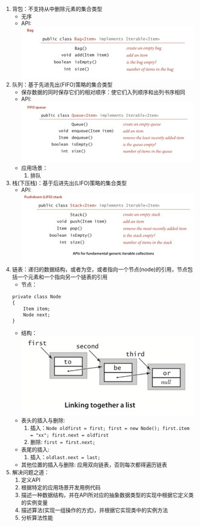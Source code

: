 1. 背包：不支持从中删除元素的集合类型
    - 无序
    - API:
        ![xx](https://github.com/erenming/LearnAlgs4/raw/master/notes/images/WX20190305-223458@2x.png)
2. 队列：基于先进先出(FIFO)策略的集合类型
    - 保存数据的同时保存它们的相对顺序：使它们入列顺序和出列书序相同
    - API:
        ![xx](https://github.com/erenming/LearnAlgs4/raw/master/notes/images/WX20190305-224038@2x.png)
    - 应用场景：
        1. 排队
3. 栈(下压栈)：基于后进先出(LIFO)策略的集合类型
    - API:
        ![xx](https://github.com/erenming/LearnAlgs4/raw/master/notes/images/WX20190305-224509@2x.png)
4. 链表：递归的数据结构，或者为空，或者指向一个节点(node)的引用，节点包括一个元素和一个指向另一个链表的引用
    - 节点：
    ```
    private class Node
    {
        Item item;
        Node next;
    }
    ```
    - 结构：
        ![xx](https://github.com/erenming/LearnAlgs4/raw/master/notes/images/WX20190305-225602@2x.png)
    - 表头的插入与删除:
        1. 插入：`Node oldfirst = first; first = new Node(); first.item = "xx"; first.next = oldfirst`
        2. 删除: `first = first.next;`
    - 表尾的插入:
        1. 插入：`oldlast.next = last;`
    - 其他位置的插入与删除: 应用双向链表，否则每次都得遍历链表
5. 解决问题之道：
    1. 定义API
    2. 根据特定的应用场景开发用例代码
    3. 描述一种数据结构，并在API所对应的抽象数据类型的实现中根据它定义类的实例变量
    4. 描述算法(实现一组操作的方式)，并根据它实现类中的实例方法
    5. 分析算法性能
